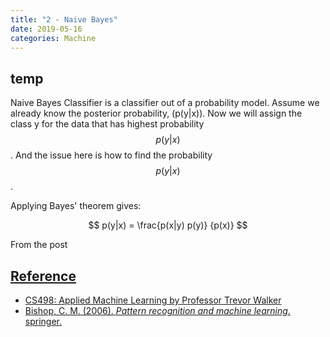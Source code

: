 ```yaml
---
title: "2 - Naive Bayes"
date: 2019-05-16
categories: Machine
---
```


## temp



Naive Bayes Classifier is a classifier out of a probability model. Assume we already know the posterior probability, \(p(y|x)\). Now we will assign the class y for the data that has highest probability $$p(y|x)$$. And the issue here is how to find the probability $$p(y|x) $$.

Applying Bayes' theorem gives:

$$ p(y|x) = \frac{p(x|y) p(y)} {p(x)} $$

From the post <a href ="../bayesian/2018-12-26-bayesian-statistics/" Bayesian Statistics />









## Reference

- CS498: Applied Machine Learning by Professor Trevor Walker
- Bishop, C. M. (2006). *Pattern recognition and machine learning*. springer.

